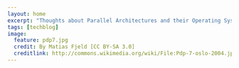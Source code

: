 ```yaml
---
layout: home
excerpt: "Thoughts about Parallel Architectures and their Operating Systems"
tags: [techblog]
image:
  feature: pdp7.jpg
  credit: By Matias Fjeld [CC BY-SA 3.0]
  creditlink: http://commons.wikimedia.org/wiki/File:Pdp-7-oslo-2004.jpeg
---
```

